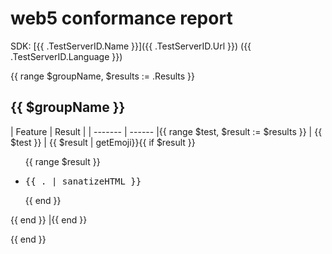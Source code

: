 # web5 conformance report <!-- markdownlint-disable -->

SDK: [{{ .TestServerID.Name }}]({{ .TestServerID.Url }}) ({{ .TestServerID.Language }})

{{ range $groupName, $results := .Results }}

## {{ $groupName }}

| Feature | Result |
| ------- | ------ |{{ range $test, $result := $results }}
| {{ $test }} | {{ $result | getEmoji}}{{ if $result }} <ul>{{ range $result }}<li><pre>{{ . | sanatizeHTML }}</pre></li>{{ end }}</ul>{{ end }} |{{ end }}

{{ end }}
